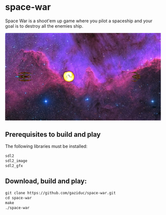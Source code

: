 # space-war
Space War is a shoot'em up game where you pilot a spaceship and your goal is to destroy all the enemies ship.

![](screenshots/screenshot1.png)
## Prerequisites to build and play
The following libraries must be installed:
```
sdl2
sdl2_image
sdl2_gfx
```
## Download, build and play:
```shell
git clone https://github.com/gaziduc/space-war.git
cd space-war
make
./space-war
```
